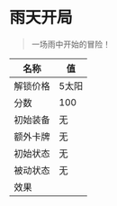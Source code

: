 # 雨天开局  
> 一场雨中开始的冒险！  
  
名称  |  值  
----  |  ----  
解锁价格  |  5太阳  
分数  |  100  
初始装备  |  无  
额外卡牌  |  无  
初始状态  |  无  
被动状态  |  无  
效果  |    


<script>document.title="雨天开局 - 卡牌生存百科 Card Survival Wiki";</script>